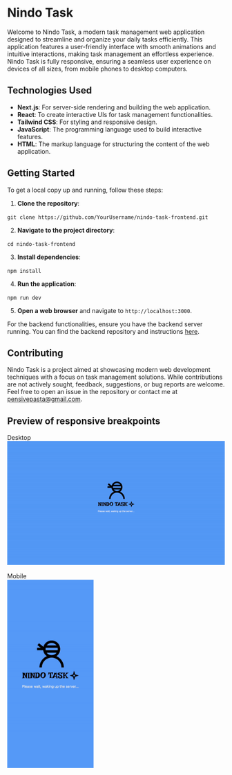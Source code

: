 # Nindo Task

Welcome to Nindo Task, a modern task management web application designed to streamline and organize your daily tasks efficiently. This application features a user-friendly interface with smooth animations and intuitive interactions, making task management an effortless experience. Nindo Task is fully responsive, ensuring a seamless user experience on devices of all sizes, from mobile phones to desktop computers.

## Technologies Used

- **Next.js**: For server-side rendering and building the web application.
- **React**: To create interactive UIs for task management functionalities.
- **Tailwind CSS**: For styling and responsive design.
- **JavaScript**: The programming language used to build interactive features.
- **HTML**: The markup language for structuring the content of the web application.

## Getting Started

To get a local copy up and running, follow these steps:

1. **Clone the repository**:

`git clone https://github.com/YourUsername/nindo-task-frontend.git`

2. **Navigate to the project directory**:

`cd nindo-task-frontend`

3. **Install dependencies**:

`npm install`

4. **Run the application**:

`npm run dev`

5. **Open a web browser** and navigate to `http://localhost:3000`.

For the backend functionalities, ensure you have the backend server running. You can find the backend repository and instructions [here](https://github.com/Pensive-Pasta/nindo-task-backend).

## Contributing

Nindo Task is a project aimed at showcasing modern web development techniques with a focus on task management solutions. While contributions are not actively sought, feedback, suggestions, or bug reports are welcome. Feel free to open an issue in the repository or contact me at pensivepasta@gmail.com.

## Preview of responsive breakpoints

Desktop
<br/>
<img src="./public/gif/desktop.gif" alt="Desktop breakpoint" width="600">

Mobile
<br/>
<img src="./public/gif/mobile.gif" alt="Mobile breakpoint" width="200">


